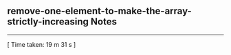 <h2>remove-one-element-to-make-the-array-strictly-increasing Notes</h2><hr>[ Time taken: 19 m 31 s ]